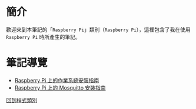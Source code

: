 # 簡介
歡迎來到本筆記的「`Raspberry Pi`」類別（`Raspberry Pi`），這裡包含了我在使用 `Raspberry Pi` 時所產生的筆記。


# 筆記導覽

+ [Raspberry Pi 上的作業系統安裝指南](./Raspberry%20Pi%20上的作業系統安裝指南.md)
+ [Raspberry Pi 上的 Mosquitto 安裝指南](./Raspberry%20Pi%20上的%20Mosquitto%20安裝指南.md)



[回到程式類別](../Program.md)